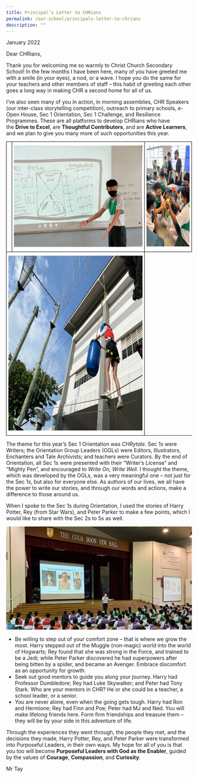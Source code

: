 ```yaml
---
title: Principal’s Letter to CHRians
permalink: /our-school/principals-letter-to-chrians
description: ""
---
```

January 2022  
  
Dear CHRians,

Thank you for welcoming me so warmly to Christ Church Secondary School! In the few months I have been here, many of you have greeted me with a smile (in your eyes), a nod, or a wave. I hope you do the same for your teachers and other members of staff – this habit of greeting each other goes a long way in making CHR a second home for all of us.

I’ve also seen many of you in action, in morning assemblies, CHR Speakers (our inter-class storytelling competition), outreach to primary schools, e-Open House, Sec 1 Orientation, Sec 1 Challenge, and Resilience Programmes. These are all platforms to develop CHRians who have the **Drive to Excel**, are **Thoughtful Contributors**, and are **Active Learners**, and we plan to give you many more of such opportunities this year.  

<style type="text/css">
.tg  {border-collapse:collapse;border-spacing:0;}
.tg td{border-color:black;border-style:solid;border-width:1px;font-family:Arial, sans-serif;font-size:14px;
  overflow:hidden;padding:10px 5px;word-break:normal;}
.tg th{border-color:black;border-style:solid;border-width:1px;font-family:Arial, sans-serif;font-size:14px;
  font-weight:normal;overflow:hidden;padding:10px 5px;word-break:normal;}
.tg .tg-ktyi{background-color:#FFF;text-align:left;vertical-align:top}
</style>
<table class="tg">
<tbody>
  <td>
    <td class="tg-ktyi"><img src="/images/P%20letter%201.jpeg" alt="P letter 1.jpg" width="371" height="274"></th>
    <td class="tg-ktyi"><img src="/images/P%20letter%202.jpeg" alt="P letter 2.jpg" width="207" height="273"></th>
  </td>
</tbody>
<tbody>
  <tr>
    <td class="tg-ktyi" colspan="2"><img src="/images/P%20letter%203.jpeg" alt="P letter 3.jpg" width="638" height="473"></td>
  </tr>
</tbody>
</table>

The theme for this year’s Sec 1 Orientation was _CHRytale_. Sec 1s were Writers; the Orientation Group Leaders (OGLs) were Editors, Illustrators, Enchanters and Tale Archivists; and teachers were Curators. By the end of Orientation, all Sec 1s were presented with their “Writer’s License” and “Mighty Pen”, and encouraged to _Write On, Write Well_. I thought the theme, which was developed by the OGLs, was a very meaningful one – not just for the Sec 1s, but also for everyone else. As authors of our lives, we all have the power to write our stories, and through our words and actions, make a difference to those around us.

When I spoke to the Sec 1s during Orientation, I used the stories of Harry Potter, Rey (from Star Wars), and Peter Parker to make a few points, which I would like to share with the Sec 2s to 5s as well. 

![](/images/P%20letter%204.jpeg)

*   Be willing to step out of your comfort zone – that is where we grow the most. Harry stepped out of the Muggle (non-magic) world into the world of Hogwarts; Rey found that she was strong in the Force, and trained to be a Jedi; while Peter Parker discovered he had superpowers after being bitten by a spider, and became an Avenger. Embrace discomfort as an opportunity for growth.
*   Seek out good mentors to guide you along your journey. Harry had Professor Dumbledore; Rey had Luke Skywalker; and Peter had Tony Stark. Who are your mentors in CHR? He or she could be a teacher, a school leader, or a senior.
*   You are never alone, even when the going gets tough. Harry had Ron and Hermione; Rey had Finn and Poe; Peter had MJ and Ned. You will make lifelong friends here. Form firm friendships and treasure them – they will be by your side in this adventure of life.

Through the experiences they went through, the people they met, and the decisions they made, Harry Potter, Rey, and Peter Parker were transformed into Purposeful Leaders, in their own ways. My hope for all of you is that you too will become **Purposeful Leaders with God as the Enabler**, guided by the values of **Courage**, **Compassion**, and **Curiosity**.

Mr Tay